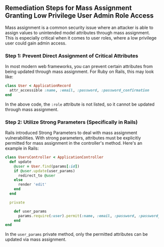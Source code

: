 

## Remediation Steps for Mass Assignment Granting Low Privilege User Admin Role Access
Mass assignment is a common security issue where an attacker is able to assign values to unintended model attributes through mass assignment. This is especially critical when it comes to user roles, where a low privilege user could gain admin access.

### Step 1: Prevent Direct Assignment of Critical Attributes
In most modern web frameworks, you can prevent certain attributes from being updated through mass assignment. For Ruby on Rails, this may look like:
```ruby
class User < ApplicationRecord
  attr_accessible :name, :email, :password, :password_confirmation
end
```
In the above code, the `:role` attribute is not listed, so it cannot be updated through mass assignment.

### Step 2: Utilize Strong Parameters (Specifically in Rails)
Rails introduced Strong Parameters to deal with mass assignment vulnerabilities. With strong parameters, attributes must be explicitly permitted for mass assignment in the controller's method. Here's an example in Rails:

```ruby
class UsersController < ApplicationController
  def update
    @user = User.find(params[:id])
    if @user.update(user_params)
      redirect_to @user
    else
      render 'edit'
    end
  end

  private

    def user_params
      params.require(:user).permit(:name, :email, :password, :password_confirmation)
    end
end
```
In the `user_params` private method, only the permitted attributes can be updated via mass assignment.